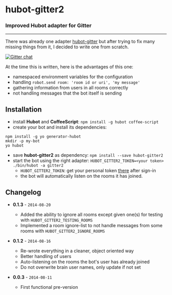 hubot-gitter2
=============

### Improved Hubot adapter for Gitter

* * *

There was already one adapter [hubot-gitter](https://github.com/kcjpop/hubot-gitter) but after trying
to fix many missing things from it, I decided to write one from scratch.

[![Gitter chat](https://badges.gitter.im/huafu/hubot-gitter2.png)](https://gitter.im/huafu/hubot-gitter2)

At the time this is written, here is the advantages of this one:

- namespaced environment variables for the configuration
- handling `robot.send room: 'room id or uri', 'my message'`
- gathering information from users in all rooms correctly
- not handling messages that the bot itself is sending


## Installation

- install **Hubot** and **CoffeeScript**: `npm install -g hubot coffee-script`
- create your bot and install its dependencies:

```
npm install -g yo generator-hubot
mkdir -p my-bot
yo hubot
```

- save **hubot-gitter2** as dependency: `npm install --save hubot-gitter2`
- start the bot using the right adapter: `HUBOT_GITTER2_TOKEN=<your token> ./bin/hubot -a gitter2`
    - `HUBOT_GITTER2_TOKEN`: get your personal token [there](http://developer.gitter.im) after sign-in
    - the bot will automatically listen on the rooms it has joined.

## Changelog

- **0.1.3** - `2014-08-20`
  - Added the ability to ignore all rooms except given one(s) for testing with `HUBOT_GITTER2_TESTING_ROOMS`
  - Implemented a room ignore-list to not handle messages from some rooms with `HUBOT_GITTER2_IGNORE_ROOMS`

- **0.1.2** - `2014-08-16`
  - Re-wrote everything in a cleaner, object oriented way
  - Better handling of users
  - Auto-listening on the rooms the bot's user has already joined
  - Do not overwrite brain user names, only update if not set

- **0.0.3** - `2014-08-11`
  - First functional pre-version
